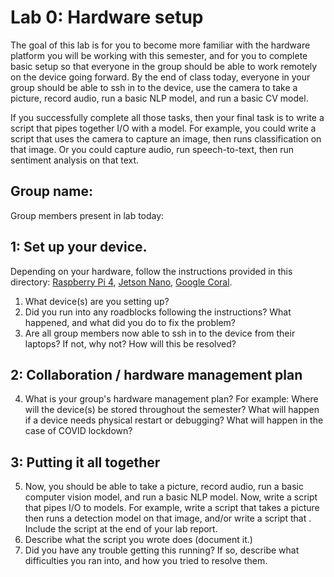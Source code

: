 Lab 0: Hardware setup
===
The goal of this lab is for you to become more familiar with the hardware platform you will be working with this semester, and for you to complete basic setup so that everyone in the group should be able to work remotely on the device going forward. By the end of class today, everyone in your group should be able to ssh in to the device, use the camera to take a picture, record audio, run a basic NLP model, and run a basic CV model. 

If you successfully complete all those tasks, then your final task is to write a script that pipes together I/O with a model. For example, you could write a script that uses the camera to capture an image, then runs classification on that image. Or you could capture audio, run speech-to-text, then run sentiment analysis on that text.

Group name:
---
Group members present in lab today:

1: Set up your device.
----
Depending on your hardware, follow the instructions provided in this directory: [Raspberry Pi 4](https://github.com/strubell/11-767/blob/main/labs/lab0-setup/setup-rpi4.md), [Jetson Nano](https://github.com/strubell/11-767/blob/main/labs/lab0-setup/setup-jetson.md), [Google Coral](https://coral.ai/docs/dev-board/get-started/). 
1. What device(s) are you setting up?
2. Did you run into any roadblocks following the instructions? What happened, and what did you do to fix the problem?
3. Are all group members now able to ssh in to the device from their laptops? If not, why not? How will this be resolved?

2: Collaboration / hardware management plan
----
4. What is your group's hardware management plan? For example: Where will the device(s) be stored throughout the semester? What will happen if a device needs physical restart or debugging? What will happen in the case of COVID lockdown?


3: Putting it all together
----
5. Now, you should be able to take a picture, record audio, run a basic computer vision model, and run a basic NLP model. Now, write a script that pipes I/O to models. For example, write a script that takes a picture then runs a detection model on that image, and/or write a script that . Include the script at the end of your lab report.
6. Describe what the script you wrote does (document it.) 
7. Did you have any trouble getting this running? If so, describe what difficulties you ran into, and how you tried to resolve them.

